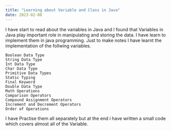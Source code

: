 ```yaml
---
title: "Learning about Variable and Class in Java"
date: 2023-02-08
---
```


I have start to read about the variables in Java and I found that Variables in Java play important role in manipulating and storing the data. I have learn to implement them in java programming. Just to make notes I have learnt the implementation of the follwing variables.
```
Boolean Data Type
String Data Type
Int Data Type
Char Data Type
Primitive Data Types
Static Typing
Final Keyword
Double Data Type
Math Operations
Comparison Operators
Compound Assignment Operators
Increment and Decrement Operators
Order of Operations
```
I have Practise them all separately but at the end i have written a small code which covers almost all of the Variable. 
